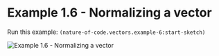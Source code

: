 # Example 1.6 - Normalizing a vector

Run this example: `(nature-of-code.vectors.example-6:start-sketch)`

![Example 1.6 - Normalizing a
vector](/screenshots/Example%201.6%20-%20Normalizing%20a%20vector.gif)
